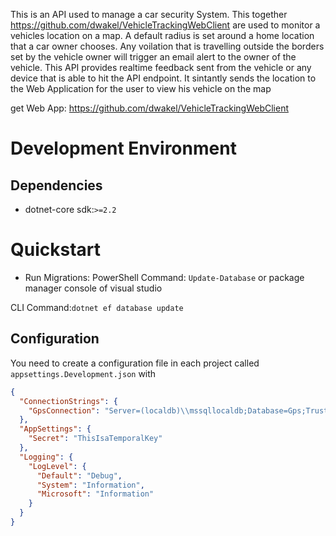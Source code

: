 This is an API used to manage a car security System. This together https://github.com/dwakel/VehicleTrackingWebClient are used to monitor a vehicles location on a map. A default radius is set around a home location that a car owner chooses. Any voilation that is travelling outside the borders set by the vehicle owner will trigger an email alert to the owner of the vehicle.
This API provides realtime feedback sent from the vehicle or any device that is able to hit the API endpoint. It sintantly sends the location to the Web Application for the user to view his vehicle on the map

get Web App: https://github.com/dwakel/VehicleTrackingWebClient

# Development Environment

## Dependencies

- dotnet-core sdk:`>=2.2`


# Quickstart

- Run Migrations:
  PowerShell Command: `Update-Database`
or package manager console of visual studio

CLI Command:`dotnet ef database update`


## Configuration

You need to create a configuration file in each project called `appsettings.Development.json` with

```json
{
  "ConnectionStrings": {
    "GpsConnection": "Server=(localdb)\\mssqllocaldb;Database=Gps;Trusted_Connection=True;MultipleActiveResultSets=true"
  },
  "AppSettings": {
    "Secret": "ThisIsaTemporalKey"
  },
  "Logging": {
    "LogLevel": {
      "Default": "Debug",
      "System": "Information",
      "Microsoft": "Information"
    }
  }
}
```
